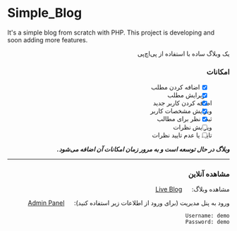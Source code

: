 # Simple_Blog
It's a simple blog from scratch with PHP. This project is developing and soon adding more features.

<div dir="rtl">

یک وبلاگ ساده با استفاده از پی‌اچ‌پی

### امکانات
- [x]  &nbsp;&nbsp;&nbsp;&nbsp;&nbsp;&nbsp; اضافه کردن مطلب
- [x] &nbsp;&nbsp;&nbsp; ویرایش مطلب
- [x] اضافه کردن کاربر جدید
- [x] ویرایش مشخصات کاربر
- [x] ثبت نظر برای مطالب
- [ ] ویرایش نظرات
- [ ] تایید یا عدم تایید نظرات

***وبلاگ در حال توسعه است و به مرور زمان امکانات آن اضافه می‌شود.***

---

### مشاهده آنلاین
مشاهده وبلاگ: &emsp; [Live Blog](http://sepand.ihostfull.com/simplePhpBlog/)


ورود به پنل مدیریت (برای ورود از اطلاعات زیر استفاده کنید): &emsp; [Admin Panel](http://sepand.ihostfull.com/simplePhpBlog/admin)
```
Username: demo
Password: demo
```

</div>
